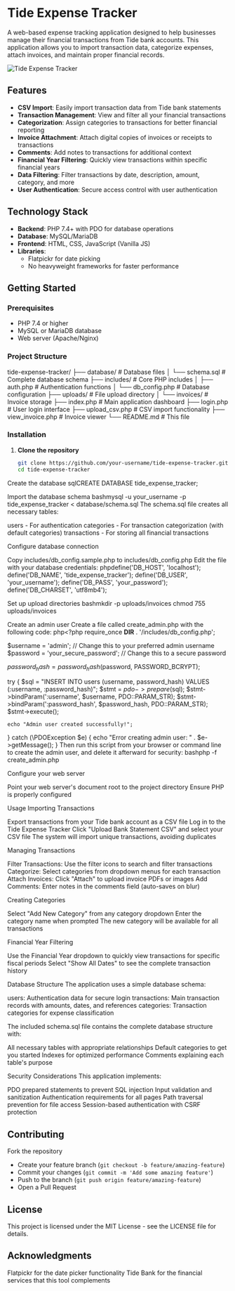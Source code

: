 # Tide Expense Tracker

A web-based expense tracking application designed to help businesses manage their financial transactions from Tide bank accounts. This application allows you to import transaction data, categorize expenses, attach invoices, and maintain proper financial records.

![Tide Expense Tracker](https://your-screenshot-url-here.png)

## Features

- **CSV Import**: Easily import transaction data from Tide bank statements
- **Transaction Management**: View and filter all your financial transactions
- **Categorization**: Assign categories to transactions for better financial reporting
- **Invoice Attachment**: Attach digital copies of invoices or receipts to transactions
- **Comments**: Add notes to transactions for additional context
- **Financial Year Filtering**: Quickly view transactions within specific financial years
- **Data Filtering**: Filter transactions by date, description, amount, category, and more
- **User Authentication**: Secure access control with user authentication

## Technology Stack

- **Backend**: PHP 7.4+ with PDO for database operations
- **Database**: MySQL/MariaDB
- **Frontend**: HTML, CSS, JavaScript (Vanilla JS)
- **Libraries**: 
  - Flatpickr for date picking
  - No heavyweight frameworks for faster performance

## Getting Started

### Prerequisites

- PHP 7.4 or higher
- MySQL or MariaDB database
- Web server (Apache/Nginx)

### Project Structure
tide-expense-tracker/
├── database/                 # Database files
│   └── schema.sql            # Complete database schema
├── includes/                 # Core PHP includes
│   ├── auth.php              # Authentication functions
│   └── db_config.php         # Database configuration
├── uploads/                  # File upload directory
│   └── invoices/             # Invoice storage
├── index.php                 # Main application dashboard
├── login.php                 # User login interface
├── upload_csv.php            # CSV import functionality
├── view_invoice.php          # Invoice viewer
└── README.md                 # This file

### Installation

1. **Clone the repository**
   ```bash
   git clone https://github.com/your-username/tide-expense-tracker.git
   cd tide-expense-tracker

Create the database
sqlCREATE DATABASE tide_expense_tracker;

Import the database schema
bashmysql -u your_username -p tide_expense_tracker < database/schema.sql
The schema.sql file creates all necessary tables:

users - For authentication
categories - For transaction categorization (with default categories)
transactions - For storing all financial transactions


Configure database connection

Copy includes/db_config.sample.php to includes/db_config.php
Edit the file with your database credentials:
phpdefine('DB_HOST', 'localhost');
define('DB_NAME', 'tide_expense_tracker');
define('DB_USER', 'your_username');
define('DB_PASS', 'your_password');
define('DB_CHARSET', 'utf8mb4');



Set up upload directories
bashmkdir -p uploads/invoices
chmod 755 uploads/invoices

Create an admin user
Create a file called create_admin.php with the following code:
php<?php
require_once __DIR__ . '/includes/db_config.php';

$username = 'admin'; // Change this to your preferred admin username
$password = 'your_secure_password'; // Change this to a secure password

$password_hash = password_hash($password, PASSWORD_BCRYPT);

try {
    $sql = "INSERT INTO users (username, password_hash) VALUES (:username, :password_hash)";
    $stmt = $pdo->prepare($sql);
    $stmt->bindParam(':username', $username, PDO::PARAM_STR);
    $stmt->bindParam(':password_hash', $password_hash, PDO::PARAM_STR);
    $stmt->execute();
    
    echo "Admin user created successfully!";
} catch (\PDOException $e) {
    echo "Error creating admin user: " . $e->getMessage();
}
Then run this script from your browser or command line to create the admin user, and delete it afterward for security:
bashphp -f create_admin.php

Configure your web server

Point your web server's document root to the project directory
Ensure PHP is properly configured



Usage
Importing Transactions

Export transactions from your Tide bank account as a CSV file
Log in to the Tide Expense Tracker
Click "Upload Bank Statement CSV" and select your CSV file
The system will import unique transactions, avoiding duplicates

Managing Transactions

Filter Transactions: Use the filter icons to search and filter transactions
Categorize: Select categories from dropdown menus for each transaction
Attach Invoices: Click "Attach" to upload invoice PDFs or images
Add Comments: Enter notes in the comments field (auto-saves on blur)

Creating Categories

Select "Add New Category" from any category dropdown
Enter the category name when prompted
The new category will be available for all transactions

Financial Year Filtering

Use the Financial Year dropdown to quickly view transactions for specific fiscal periods
Select "Show All Dates" to see the complete transaction history

Database Structure
The application uses a simple database schema:

users: Authentication data for secure login
transactions: Main transaction records with amounts, dates, and references
categories: Transaction categories for expense classification

The included schema.sql file contains the complete database structure with:

All necessary tables with appropriate relationships
Default categories to get you started
Indexes for optimized performance
Comments explaining each table's purpose

Security Considerations
This application implements:

PDO prepared statements to prevent SQL injection
Input validation and sanitization
Authentication requirements for all pages
Path traversal prevention for file access
Session-based authentication with CSRF protection

## Contributing

Fork the repository
- Create your feature branch (`git checkout -b feature/amazing-feature`)
- Commit your changes (`git commit -m 'Add some amazing feature'`)
- Push to the branch (`git push origin feature/amazing-feature`)
- Open a Pull Request

## License

This project is licensed under the MIT License - see the LICENSE file for details.

## Acknowledgments

Flatpickr for the date picker functionality
Tide Bank for the financial services that this tool complements
